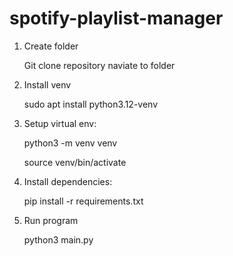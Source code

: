 # spotify-playlist-manager

1) Create folder

    Git clone repository
    naviate to folder

2) Install venv

    sudo apt install python3.12-venv

3) Setup virtual env: 

    python3 -m venv venv

    source venv/bin/activate

4) Install dependencies:

    pip install -r requirements.txt

5) Run program

    python3 main.py




